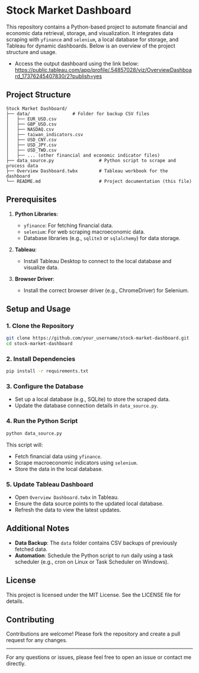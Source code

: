 # Stock Market Dashboard

This repository contains a Python-based project to automate financial and economic data retrieval, storage, and visualization. It integrates data scraping with `yfinance` and `selenium`, a local database for storage, and Tableau for dynamic dashboards. Below is an overview of the project structure and usage.

- Access the output dashboard using the link below:
https://public.tableau.com/app/profile/.54857028/viz/OverviewDashboard_17376245407830/2?publish=yes

## Project Structure

```
Stock Market Dashboard/
├── data/                # Folder for backup CSV files
│   ├── EUR_USD.csv
│   ├── GBP_USD.csv
│   ├── NASDAQ.csv
│   ├── taiwan_indicators.csv
│   ├── USD_CNY.csv
│   ├── USD_JPY.csv
│   ├── USD_TWD.csv
│   ├── ... (other financial and economic indicator files)
├── data_source.py                 # Python script to scrape and process data
├── Overview Dashboard.twbx        # Tableau workbook for the dashboard
└── README.md                      # Project documentation (this file)
```

## Prerequisites

1. **Python Libraries**:
   - `yfinance`: For fetching financial data.
   - `selenium`: For web scraping macroeconomic data.
   - Database libraries (e.g., `sqlite3` or `sqlalchemy`) for data storage.

2. **Tableau**:
   - Install Tableau Desktop to connect to the local database and visualize data.

3. **Browser Driver**:
   - Install the correct browser driver (e.g., ChromeDriver) for Selenium.

## Setup and Usage

### 1. Clone the Repository
```bash
git clone https://github.com/your_username/stock-market-dashboard.git
cd stock-market-dashboard
```

### 2. Install Dependencies
```bash
pip install -r requirements.txt
```

### 3. Configure the Database
- Set up a local database (e.g., SQLite) to store the scraped data.
- Update the database connection details in `data_source.py`.

### 4. Run the Python Script
```bash
python data_source.py
```
This script will:
- Fetch financial data using `yfinance`.
- Scrape macroeconomic indicators using `selenium`.
- Store the data in the local database.

### 5. Update Tableau Dashboard
- Open `Overview Dashboard.twbx` in Tableau.
- Ensure the data source points to the updated local database.
- Refresh the data to view the latest updates.

## Additional Notes

- **Data Backup**: The `data` folder contains CSV backups of previously fetched data.
- **Automation**: Schedule the Python script to run daily using a task scheduler (e.g., cron on Linux or Task Scheduler on Windows).

## License
This project is licensed under the MIT License. See the LICENSE file for details.

## Contributing
Contributions are welcome! Please fork the repository and create a pull request for any changes.

---

For any questions or issues, please feel free to open an issue or contact me directly.